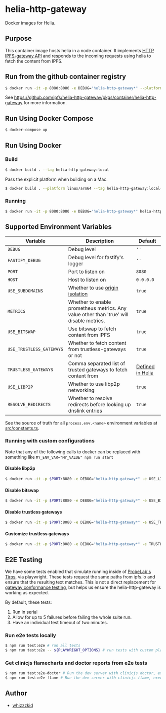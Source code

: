 # helia-http-gateway

Docker images for Helia.

## Purpose

This container image hosts helia in a node container. It implements [HTTP IPFS-gateway API](https://docs.ipfs.tech/concepts/ipfs-gateway/#gateway-types) and responds to the incoming requests using helia to fetch the content from IPFS.

## Run from the github container registry

```sh
$ docker run -it -p 8080:8080 -e DEBUG="helia-http-gateway*" --platform linux/$(arch) ghcr.io/ipfs/helia-http-gateway:latest
```

See https://github.com/ipfs/helia-http-gateway/pkgs/container/helia-http-gateway for more information.

## Run Using Docker Compose

```sh
$ docker-compose up
```

## Run Using Docker

### Build
```sh
$ docker build . --tag helia-http-gateway:local
```

Pass the explicit platform when building on a Mac.

```sh
$ docker build . --platform linux/arm64 --tag helia-http-gateway:local-arm64
```

### Running

```sh
$ docker run -it -p 8080:8080 -e DEBUG="helia-http-gateway*" helia-http-gateway:local # or helia-http-gateway:local-arm64
```

## Supported Environment Variables

| Variable | Description | Default |
| --- | --- | --- |
| `DEBUG` | Debug level | `''`|
| `FASTIFY_DEBUG` | Debug level for fastify's logger | `''`|
| `PORT` | Port to listen on | `8080` |
| `HOST` | Host to listen on | `0.0.0.0` |
| `USE_SUBDOMAINS` | Whether to use [origin isolation](https://docs.ipfs.tech/how-to/gateway-best-practices/#use-subdomain-gateway-resolution-for-origin-isolation) | `true` |
| `METRICS` | Whether to enable prometheus metrics. Any value other than 'true' will disable metrics. | `true` |
| `USE_BITSWAP` | Use bitswap to fetch content from IPFS | `true` |
| `USE_TRUSTLESS_GATEWAYS` | Whether to fetch content from trustless-gateways or not | `true` |
| `TRUSTLESS_GATEWAYS` | Comma separated list of trusted gateways to fetch content from | [Defined in Helia](https://github.com/ipfs/helia/blob/main/packages/helia/src/block-brokers/trustless-gateway/index.ts) |
| `USE_LIBP2P` | Whether to use libp2p networking | `true` |
| `RESOLVE_REDIRECTS` | Whether to resolve redirects before looking up dnslink entries | `true` |

<!--
TODO: currently broken when used in docker, but they work when running locally (you can cache datastore and blockstore locally to speed things up if you want)
| `FILE_DATASTORE_PATH` | Path to use with a datastore-level passed to Helia as the datastore | `null`; memory datastore is used by default. |
| `FILE_BLOCKSTORE_PATH` | Path to use with a blockstore-level passed to Helia as the blockstore | `null`; memory blockstore is used by default. |
-->

See the source of truth for all `process.env.<name>` environment variables at [src/constants.ts](src/constants.ts).

### Running with custom configurations

Note that any of the following calls to docker can be replaced with something like `MY_ENV_VAR="MY_VALUE" npm run start`

#### Disable libp2p
```sh
$ docker run -it -p $PORT:8080 -e DEBUG="helia-http-gateway*" -e USE_LIBP2P="false" helia
```

#### Disable bitswap
```sh
$ docker run -it -p $PORT:8080 -e DEBUG="helia-http-gateway*" -e USE_BITSWAP="false" helia
```

#### Disable trustless gateways
```sh
$ docker run -it -p $PORT:8080 -e DEBUG="helia-http-gateway*" -e USE_TRUSTLESS_GATEWAYS="false" helia
```

#### Customize trustless gateways
```sh
$ docker run -it -p $PORT:8080 -e DEBUG="helia-http-gateway*" -e TRUSTLESS_GATEWAYS="https://ipfs.io,https://dweb.link" helia
```

<!--
#### With file datastore and blockstore

**NOTE:** Not currently supported due to docker volume? issues.

```sh
$ docker run -it -p $PORT:8080 -e DEBUG="helia-http-gateway*" -e FILE_DATASTORE_PATH="./datastore" -e FILE_BLOCKSTORE_PATH="./blockstore" helia
# and if you want to re-use a volume from your host:
$ docker run -it -p $PORT:8080 -e DEBUG="helia-http-gateway*" -e FILE_DATASTORE_PATH="./datastore" -e FILE_BLOCKSTORE_PATH="./blockstore" -v ./datastore:/datastore -v ./blockstore:/blockstore helia
```
-->

## E2E Testing

We have some tests enabled that simulate running inside of [ProbeLab's Tiros](https://github.com/plprobelab/tiros), via playwright. These tests request the same paths from ipfs.io and ensure that the resulting text matches. This is not a direct replacement for [gateway conformance testing](https://github.com/ipfs/gateway-conformance), but helps us ensure the helia-http-gateway is working as expected.

By default, these tests:

1. Run in serial
2. Allow for up to 5 failures before failing the whole suite run.
3. Have an individual test timeout of two minutes.

### Run e2e tests locally

```sh
$ npm run test:e2e # run all tests
$ npm run test:e2e -- ${PLAYWRIGHT_OPTIONS} # run tests with custom playwright options.

```

### Get clinicjs flamecharts and doctor reports from e2e tests

```sh
$ npm run test:e2e-doctor # Run the dev server with clinicjs doctor, execute e2e tests, and generate a report.
$ npm run test:e2e-flame # Run the dev server with clinicjs flame, execute e2e tests, and generate a report.
```

## Author

- [whizzzkid](https://github.com/whizzzkid)

